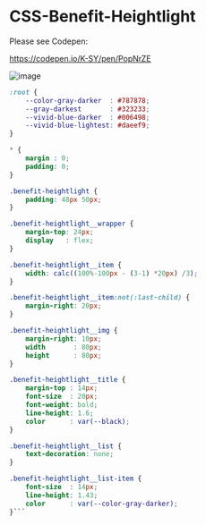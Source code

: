 # CSS-Benefit-Heightlight

Please see Codepen:

https://codepen.io/K-SY/pen/PopNrZE

![image](https://user-images.githubusercontent.com/63223781/118347709-cc677500-b577-11eb-91dc-318e58ef5184.png)



``` css
:root {
    --color-gray-darker  : #787878;
    --gray-darkest       : #323233;
    --vivid-blue-darker  : #006498;
    --vivid-blue-lightest: #daeef9;
}

* {
    margin : 0;
    padding: 0;
}

.benefit-heightlight {
    padding: 48px 50px;
}

.benefit-heightlight__wrapper {
    margin-top: 24px;
    display   : flex;
}

.benefit-heightlight__item {
    width: calc((100%-100px - (3-1) *20px) /3);
}

.benefit-heightlight__item:not(:last-child) {
    margin-right: 20px;
}

.benefit-heightlight__img {
    margin-right: 10px;
    width       : 80px;
    height      : 80px;
}

.benefit-heightlight__title {
    margin-top : 14px;
    font-size  : 20px;
    font-weight: bold;
    line-height: 1.6;
    color      : var(--black);
}

.benefit-heightlight__list {
    text-decoration: none;
}

.benefit-heightlight__list-item {
    font-size  : 14px;
    line-height: 1.43;
    color      : var(--color-gray-darker);
}```
